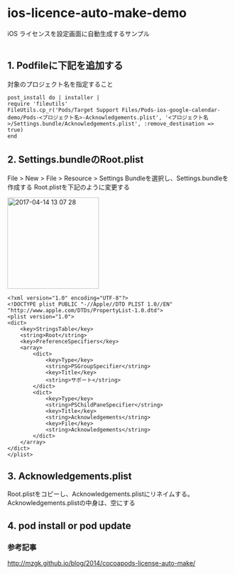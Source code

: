 # ios-licence-auto-make-demo
iOS ライセンスを設定画面に自動生成するサンプル<br><br>

## 1. Podfileに下記を追加する
対象のプロジェクト名を指定すること

```
post_install do | installer |
require 'fileutils'
FileUtils.cp_r('Pods/Target Support Files/Pods-ios-google-calendar-demo/Pods-<プロジェクト名>-Acknowledgements.plist', '<プロジェクト名>/Settings.bundle/Acknowledgements.plist', :remove_destination => true)
end
```

## 2. Settings.bundleのRoot.plist

File > New > File > Resource > Settings Bundleを選択し、Settings.bundleを作成する
Root.plistを下記のように変更する

<img width="206" alt="2017-04-14 13 07 28" src="https://cloud.githubusercontent.com/assets/9479568/25032927/6387d964-2113-11e7-9b44-f97c80d1cc4c.png">

```:Root.plist
<?xml version="1.0" encoding="UTF-8"?>
<!DOCTYPE plist PUBLIC "-//Apple//DTD PLIST 1.0//EN" "http://www.apple.com/DTDs/PropertyList-1.0.dtd">
<plist version="1.0">
<dict>
	<key>StringsTable</key>
	<string>Root</string>
	<key>PreferenceSpecifiers</key>
	<array>
		<dict>
			<key>Type</key>
			<string>PSGroupSpecifier</string>
			<key>Title</key>
			<string>サポート</string>
		</dict>
		<dict>
			<key>Type</key>
			<string>PSChildPaneSpecifier</string>
			<key>Title</key>
			<string>Acknowledgements</string>
			<key>File</key>
			<string>Acknowledgements</string>
		</dict>
	</array>
</dict>
</plist>
```

## 3. Acknowledgements.plist
Root.plistをコピーし、Acknowledgements.plistにリネイムする。
Acknowledgements.plistの中身は、空にする

## 4. pod install or pod update

### 参考記事
http://mzgk.github.io/blog/2014/cocoapods-license-auto-make/
